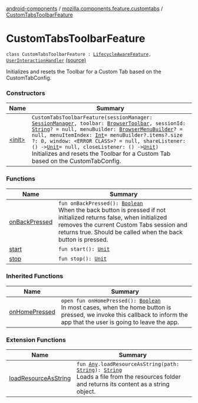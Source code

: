 [android-components](../../index.md) / [mozilla.components.feature.customtabs](../index.md) / [CustomTabsToolbarFeature](./index.md)

# CustomTabsToolbarFeature

`class CustomTabsToolbarFeature : `[`LifecycleAwareFeature`](../../mozilla.components.support.base.feature/-lifecycle-aware-feature/index.md)`, `[`UserInteractionHandler`](../../mozilla.components.support.base.feature/-user-interaction-handler/index.md) [(source)](https://github.com/mozilla-mobile/android-components/blob/master/components/feature/customtabs/src/main/java/mozilla/components/feature/customtabs/CustomTabsToolbarFeature.kt#L37)

Initializes and resets the Toolbar for a Custom Tab based on the CustomTabConfig.

### Constructors

| Name | Summary |
|---|---|
| [&lt;init&gt;](-init-.md) | `CustomTabsToolbarFeature(sessionManager: `[`SessionManager`](../../mozilla.components.browser.session/-session-manager/index.md)`, toolbar: `[`BrowserToolbar`](../../mozilla.components.browser.toolbar/-browser-toolbar/index.md)`, sessionId: `[`String`](https://kotlinlang.org/api/latest/jvm/stdlib/kotlin/-string/index.html)`? = null, menuBuilder: `[`BrowserMenuBuilder`](../../mozilla.components.browser.menu/-browser-menu-builder/index.md)`? = null, menuItemIndex: `[`Int`](https://kotlinlang.org/api/latest/jvm/stdlib/kotlin/-int/index.html)` = menuBuilder?.items?.size ?: 0, window: <ERROR CLASS>? = null, shareListener: () -> `[`Unit`](https://kotlinlang.org/api/latest/jvm/stdlib/kotlin/-unit/index.html)` = null, closeListener: () -> `[`Unit`](https://kotlinlang.org/api/latest/jvm/stdlib/kotlin/-unit/index.html)`)`<br>Initializes and resets the Toolbar for a Custom Tab based on the CustomTabConfig. |

### Functions

| Name | Summary |
|---|---|
| [onBackPressed](on-back-pressed.md) | `fun onBackPressed(): `[`Boolean`](https://kotlinlang.org/api/latest/jvm/stdlib/kotlin/-boolean/index.html)<br>When the back button is pressed if not initialized returns false, when initialized removes the current Custom Tabs session and returns true. Should be called when the back button is pressed. |
| [start](start.md) | `fun start(): `[`Unit`](https://kotlinlang.org/api/latest/jvm/stdlib/kotlin/-unit/index.html) |
| [stop](stop.md) | `fun stop(): `[`Unit`](https://kotlinlang.org/api/latest/jvm/stdlib/kotlin/-unit/index.html) |

### Inherited Functions

| Name | Summary |
|---|---|
| [onHomePressed](../../mozilla.components.support.base.feature/-user-interaction-handler/on-home-pressed.md) | `open fun onHomePressed(): `[`Boolean`](https://kotlinlang.org/api/latest/jvm/stdlib/kotlin/-boolean/index.html)<br>In most cases, when the home button is pressed, we invoke this callback to inform the app that the user is going to leave the app. |

### Extension Functions

| Name | Summary |
|---|---|
| [loadResourceAsString](../../mozilla.components.support.test.file/kotlin.-any/load-resource-as-string.md) | `fun `[`Any`](https://kotlinlang.org/api/latest/jvm/stdlib/kotlin/-any/index.html)`.loadResourceAsString(path: `[`String`](https://kotlinlang.org/api/latest/jvm/stdlib/kotlin/-string/index.html)`): `[`String`](https://kotlinlang.org/api/latest/jvm/stdlib/kotlin/-string/index.html)<br>Loads a file from the resources folder and returns its content as a string object. |
